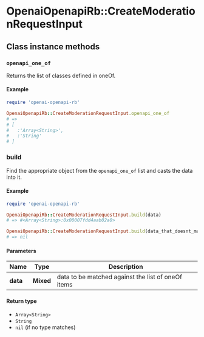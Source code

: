 # OpenaiOpenapiRb::CreateModerationRequestInput

## Class instance methods

### `openapi_one_of`

Returns the list of classes defined in oneOf.

#### Example

```ruby
require 'openai-openapi-rb'

OpenaiOpenapiRb::CreateModerationRequestInput.openapi_one_of
# =>
# [
#   :'Array<String>',
#   :'String'
# ]
```

### build

Find the appropriate object from the `openapi_one_of` list and casts the data into it.

#### Example

```ruby
require 'openai-openapi-rb'

OpenaiOpenapiRb::CreateModerationRequestInput.build(data)
# => #<Array<String>:0x00007fdd4aab02a0>

OpenaiOpenapiRb::CreateModerationRequestInput.build(data_that_doesnt_match)
# => nil
```

#### Parameters

| Name | Type | Description |
| ---- | ---- | ----------- |
| **data** | **Mixed** | data to be matched against the list of oneOf items |

#### Return type

- `Array<String>`
- `String`
- `nil` (if no type matches)

